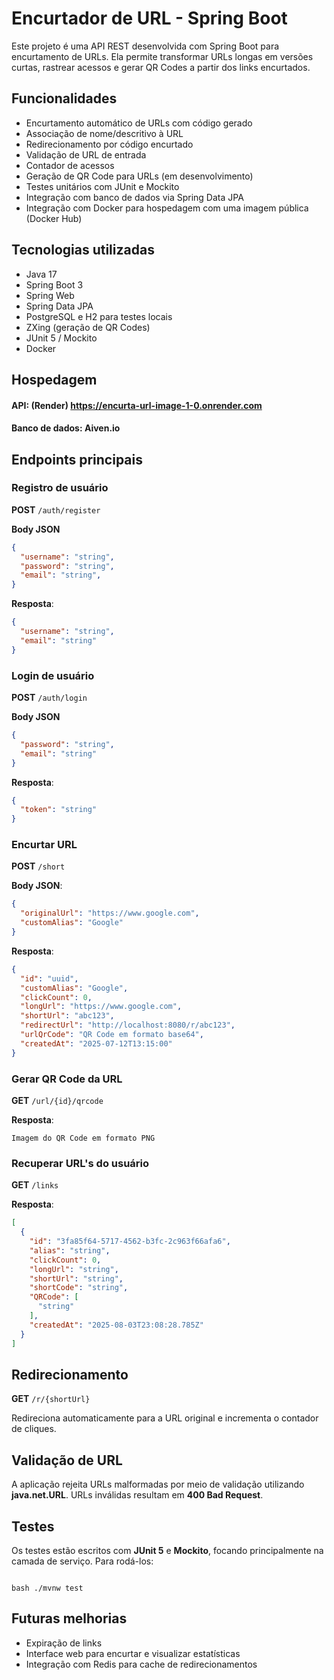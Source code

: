 # Encurtador de URL - Spring Boot

Este projeto é uma API REST desenvolvida com Spring Boot para encurtamento de URLs. Ela permite transformar URLs longas em versões curtas, rastrear acessos e gerar QR Codes a partir dos links encurtados.

## Funcionalidades

- Encurtamento automático de URLs com código gerado
- Associação de nome/descritivo à URL
- Redirecionamento por código encurtado
- Validação de URL de entrada
- Contador de acessos
- Geração de QR Code para URLs (em desenvolvimento)
- Testes unitários com JUnit e Mockito
- Integração com banco de dados via Spring Data JPA
- Integração com Docker para hospedagem com uma imagem pública (Docker Hub)

## Tecnologias utilizadas

- Java 17
- Spring Boot 3
- Spring Web
- Spring Data JPA
- PostgreSQL e H2 para testes locais
- ZXing (geração de QR Codes)
- JUnit 5 / Mockito
- Docker

## Hospedagem
#### API: (Render) https://encurta-url-image-1-0.onrender.com
#### Banco de dados: Aiven.io

## Endpoints principais

### Registro de usuário
**POST** `/auth/register`

**Body JSON**
```json
{
  "username": "string",
  "password": "string",
  "email": "string",
}
```
**Resposta**:

```json
{
  "username": "string",
  "email": "string"
}
```

### Login de usuário

**POST** `/auth/login`

**Body JSON**
```json
{
  "password": "string",
  "email": "string"
}
```
**Resposta**:

```json
{
  "token": "string"
}
```

### Encurtar URL
**POST** `/short`

**Body JSON**:
```json
{
  "originalUrl": "https://www.google.com",
  "customAlias": "Google"
}
```
**Resposta**:

```json
{
  "id": "uuid",
  "customAlias": "Google",
  "clickCount": 0,
  "longUrl": "https://www.google.com",
  "shortUrl": "abc123",
  "redirectUrl": "http://localhost:8080/r/abc123",
  "urlQrCode": "QR Code em formato base64",
  "createdAt": "2025-07-12T13:15:00"
}
```

### Gerar QR Code da URL
**GET** `/url/{id}/qrcode`

**Resposta**:
```
Imagem do QR Code em formato PNG
```

### Recuperar URL's  do usuário
**GET** `/links`

**Resposta**:
```json
[
  {
    "id": "3fa85f64-5717-4562-b3fc-2c963f66afa6",
    "alias": "string",
    "clickCount": 0,
    "longUrl": "string",
    "shortUrl": "string",
    "shortCode": "string",
    "QRCode": [
      "string"
    ],
    "createdAt": "2025-08-03T23:08:28.785Z"
  }
]
```

## Redirecionamento
**GET** `/r/{shortUrl}`

Redireciona automaticamente para a URL original e incrementa o contador de cliques.

## Validação de URL

A aplicação rejeita URLs malformadas por meio de validação utilizando **java.net.URL**. URLs inválidas resultam em **400 Bad Request**.

## Testes

Os testes estão escritos com **JUnit 5** e **Mockito**, focando principalmente na camada de serviço. Para rodá-los:
```

bash ./mvnw test

```

## Futuras melhorias
- Expiração de links
- Interface web para encurtar e visualizar estatísticas
- Integração com Redis para cache de redirecionamentos
